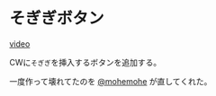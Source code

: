 # そぎぎボタン

<!-- prettier-ignore -->
[video](https://media.mstdn.plusminus.io/media_attachments/files/000/229/109/original/d6f2fc844a6772f6.mp4 ':include')

CWに`そぎぎ`を挿入するボタンを追加する。

一度作って壊れてたのを [@mohemohe](https://github.com/mohemohe) が直してくれた。
